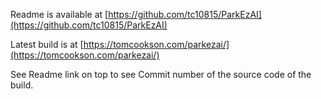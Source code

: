 Readme is available at [https://github.com/tc10815/ParkEzAI](https://github.com/tc10815/ParkEzAI)

Latest build is at [https://tomcookson.com/parkezai/](https://tomcookson.com/parkezai/)

See Readme link on top to see Commit number of the source code of the build. 
